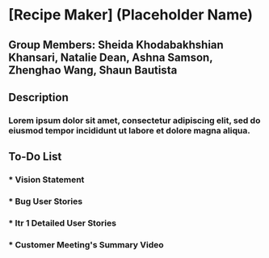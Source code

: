 # [Recipe Maker] (Placeholder Name)

## Group Members: Sheida Khodabakhshian Khansari, Natalie Dean, Ashna Samson, Zhenghao Wang, Shaun Bautista

## Description
### Lorem ipsum dolor sit amet, consectetur adipiscing elit, sed do eiusmod tempor incididunt ut labore et dolore magna aliqua. 

## To-Do List
### * Vision Statement
### * Bug User Stories
### * Itr 1 Detailed User Stories
### * Customer Meeting's Summary Video